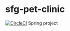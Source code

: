 # sfg-pet-clinic
[![CircleCI](https://circleci.com/gh/kfadilla/sfg-pet-clinic.svg?style=svg)](https://circleci.com/gh/kfadilla/sfg-pet-clinic)
Spring project
